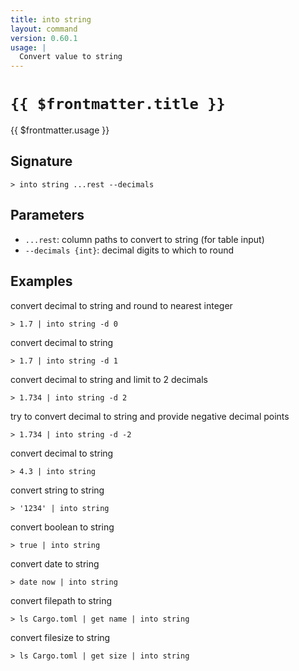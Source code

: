```yaml
---
title: into string
layout: command
version: 0.60.1
usage: |
  Convert value to string
---
```


# `{{ $frontmatter.title }}`

<div style='white-space: pre-wrap;'>{{ $frontmatter.usage }}</div>

## Signature

`> into string ...rest --decimals`

## Parameters

- `...rest`: column paths to convert to string (for table input)
- `--decimals {int}`: decimal digits to which to round

## Examples

convert decimal to string and round to nearest integer

```shell
> 1.7 | into string -d 0
```

convert decimal to string

```shell
> 1.7 | into string -d 1
```

convert decimal to string and limit to 2 decimals

```shell
> 1.734 | into string -d 2
```

try to convert decimal to string and provide negative decimal points

```shell
> 1.734 | into string -d -2
```

convert decimal to string

```shell
> 4.3 | into string
```

convert string to string

```shell
> '1234' | into string
```

convert boolean to string

```shell
> true | into string
```

convert date to string

```shell
> date now | into string
```

convert filepath to string

```shell
> ls Cargo.toml | get name | into string
```

convert filesize to string

```shell
> ls Cargo.toml | get size | into string
```
